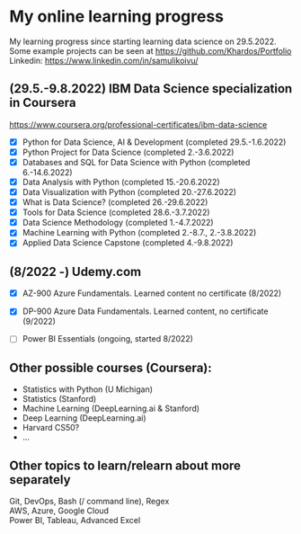 # My online learning progress
My learning progress since starting learning data science on 29.5.2022.<br>
Some example projects can be seen at https://github.com/Khardos/Portfolio <br>
Linkedin: https://www.linkedin.com/in/samulikoivu/
## (29.5.-9.8.2022) IBM Data Science specialization in Coursera
https://www.coursera.org/professional-certificates/ibm-data-science
- [x] Python for Data Science, AI & Development (completed 29.5.-1.6.2022)
- [x] Python Project for Data Science (completed 2.-3.6.2022)
- [x] Databases and SQL for Data Science with Python (completed 6.-14.6.2022)
- [x] Data Analysis with Python (completed 15.-20.6.2022)
- [x] Data Visualization with Python (completed 20.-27.6.2022)
- [x] What is Data Science? (completed 26.-29.6.2022)
- [x] Tools for Data Science (completed 28.6.-3.7.2022)
- [x] Data Science Methodology (completed 1.-4.7.2022)
- [x] Machine Learning with Python (completed 2.-8.7., 2.-3.8.2022)
- [x] Applied Data Science Capstone (completed 4.-9.8.2022)
###

## (8/2022 -) Udemy.com 
- [x] AZ-900 Azure Fundamentals. Learned content no certificate (8/2022)
- [x] DP-900 Azure Data Fundamentals. Learned content, no certificate (9/2022)
- [ ] Power BI Essentials (ongoing, started 8/2022)


## Other possible courses (Coursera): 
- Statistics with Python (U Michigan) 
- Statistics (Stanford)
- Machine Learning (DeepLearning.ai & Stanford)
- Deep Learning (DeepLearning.ai) 
- Harvard CS50?
- ...

## Other topics to learn/relearn about more separately
Git, DevOps, Bash (/ command line), Regex \
AWS, Azure, Google Cloud \
Power BI, Tableau, Advanced Excel
